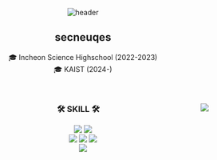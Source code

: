 <div align="center">
  
  ![header](https://capsule-render.vercel.app/api?type=venom&text=secneuqes&height=300&animation=fadeIn)

  
## secneuqes        
  
  🎓 Incheon Science Highschool (2022-2023)
  <br>
  🎓 KAIST (2024-)

  <br>
 
</div>


<div align="center">
  <img align="right" src="http://mazassumnida.wtf/api/v2/generate_badge?boj=kingsparkdev"/>

  ### 🛠 SKILL 🛠
  <img src="https://img.shields.io/badge/Python-3776AB?style=flat-square&logo=Python&logoColor=white"/>
  <img src="https://img.shields.io/badge/javascript-F7DF1E?style=flat-square&logo=javascript&logoColor=white"/>
  <br>
  <img src="https://img.shields.io/badge/Firebase-FFCA28?style=flat-square&logo=Firebase&logoColor=white"/>
  <img src="https://img.shields.io/badge/OpenSCAD-F9D72C?style=flat-square&logo=OpenSCAD&logoColor=white"/>
  <img src="https://img.shields.io/badge/Express-000000?style=flat-square&logo=Express&logoColor=white"/>
 
</div>

<div align="center">
  <img src="http://mazandi.herokuapp.com/api?handle=kingsparkdev&theme=warm"/>
</div>
